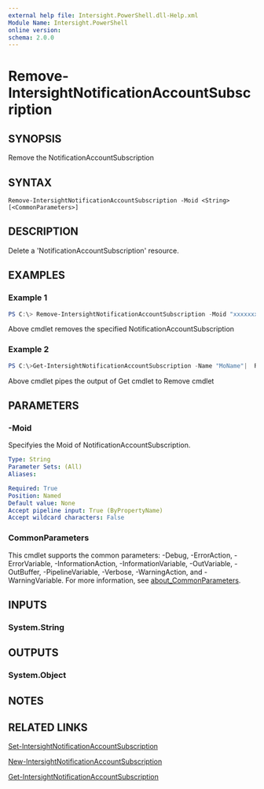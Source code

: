 ```yaml
---
external help file: Intersight.PowerShell.dll-Help.xml
Module Name: Intersight.PowerShell
online version:
schema: 2.0.0
---
```


# Remove-IntersightNotificationAccountSubscription

## SYNOPSIS
Remove the NotificationAccountSubscription

## SYNTAX

```
Remove-IntersightNotificationAccountSubscription -Moid <String> [<CommonParameters>]
```

## DESCRIPTION
Delete a &apos;NotificationAccountSubscription&apos; resource.

## EXAMPLES

### Example 1
```powershell
PS C:\> Remove-IntersightNotificationAccountSubscription -Moid "xxxxxxxxxxxxxxxxxxxxxxxxxxx"
```
Above cmdlet removes the specified NotificationAccountSubscription 

### Example 2
```powershell
PS C:\>Get-IntersightNotificationAccountSubscription -Name "MoName"|  Remove-IntersightNotificationAccountSubscription
```
Above cmdlet pipes the output of Get cmdlet to Remove cmdlet

## PARAMETERS

### -Moid
Specifyies the Moid of NotificationAccountSubscription.

```yaml
Type: String
Parameter Sets: (All)
Aliases:

Required: True
Position: Named
Default value: None
Accept pipeline input: True (ByPropertyName)
Accept wildcard characters: False
```

### CommonParameters
This cmdlet supports the common parameters: -Debug, -ErrorAction, -ErrorVariable, -InformationAction, -InformationVariable, -OutVariable, -OutBuffer, -PipelineVariable, -Verbose, -WarningAction, and -WarningVariable. For more information, see [about_CommonParameters](http://go.microsoft.com/fwlink/?LinkID=113216).

## INPUTS

### System.String

## OUTPUTS

### System.Object
## NOTES

## RELATED LINKS

[Set-IntersightNotificationAccountSubscription](./Set-IntersightNotificationAccountSubscription.md)

[New-IntersightNotificationAccountSubscription](./New-IntersightNotificationAccountSubscription.md)

[Get-IntersightNotificationAccountSubscription](./Get-IntersightNotificationAccountSubscription.md)

